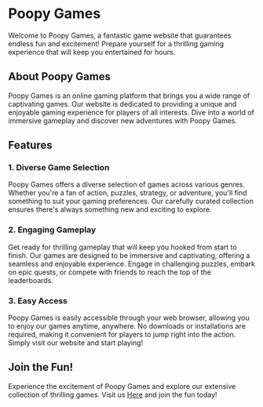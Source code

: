 <h1>Poopy Games</h1>


<p>Welcome to Poopy Games, a fantastic game website that guarantees endless fun and excitement! Prepare yourself for a thrilling gaming experience that will keep you entertained for hours.</p>

<h2>About Poopy Games</h2>

<p>Poopy Games is an online gaming platform that brings you a wide range of captivating games. Our website is dedicated to providing a unique and enjoyable gaming experience for players of all interests. Dive into a world of immersive gameplay and discover new adventures with Poopy Games.</p>

<h2>Features</h2>

<h3>1. Diverse Game Selection</h3>

<p>Poopy Games offers a diverse selection of games across various genres. Whether you're a fan of action, puzzles, strategy, or adventure, you'll find something to suit your gaming preferences. Our carefully curated collection ensures there's always something new and exciting to explore.</p>

<h3>2. Engaging Gameplay</h3>

<p>Get ready for thrilling gameplay that will keep you hooked from start to finish. Our games are designed to be immersive and captivating, offering a seamless and enjoyable experience. Engage in challenging puzzles, embark on epic quests, or compete with friends to reach the top of the leaderboards.</p>

<h3>3. Easy Access</h3>

<p>Poopy Games is easily accessible through your web browser, allowing you to enjoy our games anytime, anywhere. No downloads or installations are required, making it convenient for players to jump right into the action. Simply visit our website and start playing!</p>

<h2>Join the Fun!</h2>

<p>Experience the excitement of Poopy Games and explore our extensive collection of thrilling games. Visit us  <a href="https://lizzyben3.github.io/poopygamesbeta/">Here</a> and join the fun today!</p>
